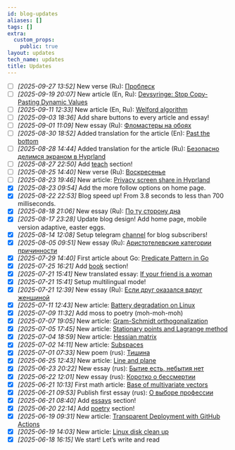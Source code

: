 ```yaml
---
id: blog-updates
aliases: []
tags: []
extra:
  custom_props:
    public: true
layout: updates
tech_name: updates
title: Updates
---
```

- [ ] *\[2025-09-27 13:52\]* New verse (Ru): [Проблеск](/ru/poetry/glimmer/) 
- [ ] *\[2025-09-19 20:07\]* New article (En, Ru): [Devsyringe: Stop Copy-Pasting Dynamic Values](/articles/the-devsyringe) 
- [ ] *\[2025-09-11 12:33\]* New article (En, Ru): [Welford algorithm](/articles/welford-algorithm/) 
- [ ] *\[2025-09-03 18:36\]* Add share buttons to every article and essay!
- [ ] *\[2025-09-01 11:09\]* New essay (Ru): [Фломастеры на обоях](/ru/essays/flamasters-on-wallpaper/) 
- [ ] *\[2025-08-30 18:52\]* Added translation for the article (En): [Past the bottom](/essays/other-side-of-bottom/) 
- [ ] *\[2025-08-28 14:44\]* Added translation for the article (Ru): [Безопасно делимся экраном в Hyprland](/ru/articles/hyrpland-noscreenshare/) 
- [ ] *\[2025-08-27 22:50\]* Add [teach](/ru/teach) section!
- [ ] *\[2025-08-25 14:40\]* New verse (Ru): [Воскресенье](/ru/poetry/resurrection/) 
- [ ] *\[2025-08-23 19:46\]* New article: [Privacy screen share in Hyprland](/articles/hyrpland-noscreenshare/) 
- [x] *\[2025-08-23 09:54\]* Add the more follow options on home page.
- [x] *\[2025-08-22 22:53\]* Blog speed up! From 3.8 seconds to less than 700 milliseconds.
- [x] *\[2025-08-18 21:06\]* New essay (Ru): [По ту сторону дна](/ru/essays/other-side-of-bottom) 
- [x] *\[2025-08-17 23:28\]* Update blog design! Add home page, mobile version adaptive, easter eggs.
- [x] *\[2025-08-14 12:08\]* Setup telegram [channel](https://t.me/alchemmist_blog) for blog subscribers!
- [x] *\[2025-08-05 09:51\]* New essay (Ru): [Аристотелевские категории причинности](/ru/essays/aristotelian-categories-causality/) 
- [x] *\[2025-07-29 14:40\]* First article about Go: [Predicate Pattern in Go](/articles/predicate-pattern-go) 
- [x] *\[2025-07-25 16:21\]* Add [book](/books) section!
- [x] *\[2025-07-21 15:41\]* New translated essay: [If your friend is a woman](/essays/is-woman-friend) 
- [x] *\[2025-07-21 15:41\]* Setup multilingual mode!
- [x] *\[2025-07-21 12:39\]* New essay (Ru): [Если друг оказался вдруг женщиной](/ru/essays/is-woman-friend/) 
- [x] *\[2025-07-11 12:43\]* New article: [Battery degradation on Linux](/articles/battery-degradation) 
- [x] *\[2025-07-09 11:32\]* Add moss to poetry (moh-moh-moh) 
- [x] *\[2025-07-07 19:05\]* New article: [Gram-Schmidt orthogonalization](/articles/gram-schmidt)
- [x] *\[2025-07-05 17:45\]* New article: [Stationary points and Lagrange method](/articles/stationary-points-and-lagrange)
- [x] *\[2025-07-04 18:59\]* New article: [Hessian matrix](/articles/hessian-matrix)
- [x] *\[2025-07-02 14:11\]* New article: [Subspaces](/articles/subspaces) 
- [x] *\[2025-07-01 07:33\]* New poem (rus): [Тишина](/poetry/silence) 
- [x] *\[2025-06-25 12:43\]* New article: [Line and plane](/articles/line-and-plane)
- [x] *\[2025-06-23 20:22\]* New essay (rus): [Бытие есть, небытия нет](/essays/genesis-exist-oblivion-notexist)
- [x] *\[2025-06-22 12:01\]* New essay (rus): [Коротко о бессмертии](/essays/briefly-about-immortality)
- [x] *\[2025-06-21 10:13\]* First math article: [Base of multivariate vectors](/articles/multivariate-vectors)
- [x] *\[2025-06-21 09:53\]* Publish first essay (rus): [О выборе профессии](/essays/career-choice)
- [x] *\[2025-06-21 08:40\]* Add [essays](/essays) section!
- [x] *\[2025-06-20 22:14\]* Add [poetry](/poetry/) section!
- [x] *\[2025-06-19 09:31\]* New article: [Transparent Deployment with GitHub Actions](/articles/deploy-gh-actions/)
- [x] *\[2025-06-19 14:03\]* New article: [Linux disk clean up](/articles/linux-clean-up/)
- [x] *\[2025-06-18 16:15\]* We start! Let’s write and read